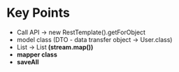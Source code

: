 # Key Points
- Call API -> new RestTemplate().getForObject
- model class (DTO - data transfer object -> User.class)
- List<A> -> List<B> (stream.map())
- mapper class
- saveAll